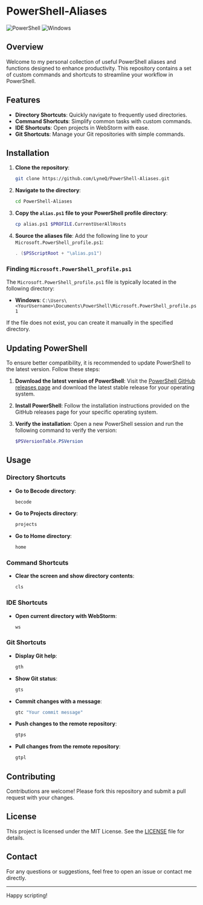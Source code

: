 # PowerShell-Aliases

![PowerShell](https://img.shields.io/badge/PowerShell-5391FE?style=for-the-badge&logo=powershell&logoColor=white)
![Windows](https://img.shields.io/badge/Windows-0078D6?style=for-the-badge&logo=windows&logoColor=white)

## Overview

Welcome to my personal collection of useful PowerShell aliases and functions designed to enhance productivity. This repository contains a set of custom commands and shortcuts to streamline your workflow in PowerShell.

## Features

- **Directory Shortcuts**: Quickly navigate to frequently used directories.
- **Command Shortcuts**: Simplify common tasks with custom commands.
- **IDE Shortcuts**: Open projects in WebStorm with ease.
- **Git Shortcuts**: Manage your Git repositories with simple commands.

## Installation

1. **Clone the repository**:
    ```sh
    git clone https://github.com/LyneQ/PowerShell-Aliases.git
    ```

2. **Navigate to the directory**:
    ```sh
    cd PowerShell-Aliases
    ```

3. **Copy the `alias.ps1` file to your PowerShell profile directory**:
    ```sh
    cp alias.ps1 $PROFILE.CurrentUserAllHosts
    ```

4. **Source the aliases file**:
    Add the following line to your `Microsoft.PowerShell_profile.ps1`:
    ```powershell
    . ($PSScriptRoot + "\alias.ps1")
    ```

### Finding `Microsoft.PowerShell_profile.ps1`

The `Microsoft.PowerShell_profile.ps1` file is typically located in the following directory:
- **Windows**: `C:\Users\<YourUsername>\Documents\PowerShell\Microsoft.PowerShell_profile.ps1`

If the file does not exist, you can create it manually in the specified directory.

## Updating PowerShell

To ensure better compatibility, it is recommended to update PowerShell to the latest version. Follow these steps:

1. **Download the latest version of PowerShell**:
    Visit the [PowerShell GitHub releases page](https://github.com/PowerShell/PowerShell/releases) and download the latest stable release for your operating system.

2. **Install PowerShell**:
    Follow the installation instructions provided on the GitHub releases page for your specific operating system.

3. **Verify the installation**:
    Open a new PowerShell session and run the following command to verify the version:
    ```powershell
    $PSVersionTable.PSVersion
    ```

## Usage

### Directory Shortcuts

- **Go to Becode directory**:
    ```sh
    becode
    ```

- **Go to Projects directory**:
    ```sh
    projects
    ```

- **Go to Home directory**:
    ```sh
    home
    ```

### Command Shortcuts

- **Clear the screen and show directory contents**:
    ```sh
    cls
    ```

### IDE Shortcuts

- **Open current directory with WebStorm**:
    ```sh
    ws
    ```

### Git Shortcuts

- **Display Git help**:
    ```sh
    gth
    ```

- **Show Git status**:
    ```sh
    gts
    ```

- **Commit changes with a message**:
    ```sh
    gtc "Your commit message"
    ```

- **Push changes to the remote repository**:
    ```sh
    gtps
    ```

- **Pull changes from the remote repository**:
    ```sh
    gtpl
    ```

## Contributing

Contributions are welcome! Please fork this repository and submit a pull request with your changes.

## License

This project is licensed under the MIT License. See the [LICENSE](LICENSE) file for details.

## Contact

For any questions or suggestions, feel free to open an issue or contact me directly.

---

Happy scripting!